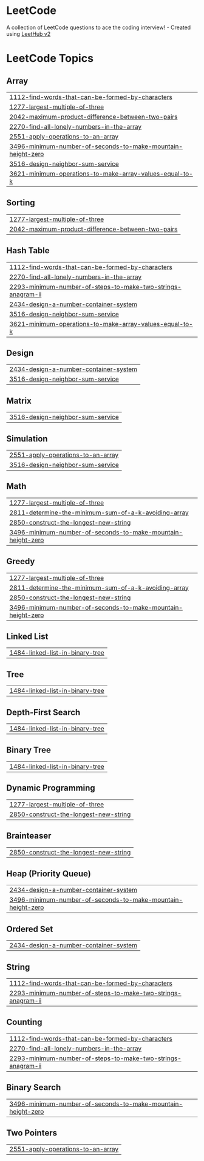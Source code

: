 # LeetCode
A collection of LeetCode questions to ace the coding interview! - Created using [LeetHub v2](https://github.com/arunbhardwaj/LeetHub-2.0)

<!---LeetCode Topics Start-->
# LeetCode Topics
## Array
|  |
| ------- |
| [1112-find-words-that-can-be-formed-by-characters](https://github.com/mrserko/LeetCode/tree/master/1112-find-words-that-can-be-formed-by-characters) |
| [1277-largest-multiple-of-three](https://github.com/mrserko/LeetCode/tree/master/1277-largest-multiple-of-three) |
| [2042-maximum-product-difference-between-two-pairs](https://github.com/mrserko/LeetCode/tree/master/2042-maximum-product-difference-between-two-pairs) |
| [2270-find-all-lonely-numbers-in-the-array](https://github.com/mrserko/LeetCode/tree/master/2270-find-all-lonely-numbers-in-the-array) |
| [2551-apply-operations-to-an-array](https://github.com/mrserko/LeetCode/tree/master/2551-apply-operations-to-an-array) |
| [3496-minimum-number-of-seconds-to-make-mountain-height-zero](https://github.com/mrserko/LeetCode/tree/master/3496-minimum-number-of-seconds-to-make-mountain-height-zero) |
| [3516-design-neighbor-sum-service](https://github.com/mrserko/LeetCode/tree/master/3516-design-neighbor-sum-service) |
| [3621-minimum-operations-to-make-array-values-equal-to-k](https://github.com/mrserko/LeetCode/tree/master/3621-minimum-operations-to-make-array-values-equal-to-k) |
## Sorting
|  |
| ------- |
| [1277-largest-multiple-of-three](https://github.com/mrserko/LeetCode/tree/master/1277-largest-multiple-of-three) |
| [2042-maximum-product-difference-between-two-pairs](https://github.com/mrserko/LeetCode/tree/master/2042-maximum-product-difference-between-two-pairs) |
## Hash Table
|  |
| ------- |
| [1112-find-words-that-can-be-formed-by-characters](https://github.com/mrserko/LeetCode/tree/master/1112-find-words-that-can-be-formed-by-characters) |
| [2270-find-all-lonely-numbers-in-the-array](https://github.com/mrserko/LeetCode/tree/master/2270-find-all-lonely-numbers-in-the-array) |
| [2293-minimum-number-of-steps-to-make-two-strings-anagram-ii](https://github.com/mrserko/LeetCode/tree/master/2293-minimum-number-of-steps-to-make-two-strings-anagram-ii) |
| [2434-design-a-number-container-system](https://github.com/mrserko/LeetCode/tree/master/2434-design-a-number-container-system) |
| [3516-design-neighbor-sum-service](https://github.com/mrserko/LeetCode/tree/master/3516-design-neighbor-sum-service) |
| [3621-minimum-operations-to-make-array-values-equal-to-k](https://github.com/mrserko/LeetCode/tree/master/3621-minimum-operations-to-make-array-values-equal-to-k) |
## Design
|  |
| ------- |
| [2434-design-a-number-container-system](https://github.com/mrserko/LeetCode/tree/master/2434-design-a-number-container-system) |
| [3516-design-neighbor-sum-service](https://github.com/mrserko/LeetCode/tree/master/3516-design-neighbor-sum-service) |
## Matrix
|  |
| ------- |
| [3516-design-neighbor-sum-service](https://github.com/mrserko/LeetCode/tree/master/3516-design-neighbor-sum-service) |
## Simulation
|  |
| ------- |
| [2551-apply-operations-to-an-array](https://github.com/mrserko/LeetCode/tree/master/2551-apply-operations-to-an-array) |
| [3516-design-neighbor-sum-service](https://github.com/mrserko/LeetCode/tree/master/3516-design-neighbor-sum-service) |
## Math
|  |
| ------- |
| [1277-largest-multiple-of-three](https://github.com/mrserko/LeetCode/tree/master/1277-largest-multiple-of-three) |
| [2811-determine-the-minimum-sum-of-a-k-avoiding-array](https://github.com/mrserko/LeetCode/tree/master/2811-determine-the-minimum-sum-of-a-k-avoiding-array) |
| [2850-construct-the-longest-new-string](https://github.com/mrserko/LeetCode/tree/master/2850-construct-the-longest-new-string) |
| [3496-minimum-number-of-seconds-to-make-mountain-height-zero](https://github.com/mrserko/LeetCode/tree/master/3496-minimum-number-of-seconds-to-make-mountain-height-zero) |
## Greedy
|  |
| ------- |
| [1277-largest-multiple-of-three](https://github.com/mrserko/LeetCode/tree/master/1277-largest-multiple-of-three) |
| [2811-determine-the-minimum-sum-of-a-k-avoiding-array](https://github.com/mrserko/LeetCode/tree/master/2811-determine-the-minimum-sum-of-a-k-avoiding-array) |
| [2850-construct-the-longest-new-string](https://github.com/mrserko/LeetCode/tree/master/2850-construct-the-longest-new-string) |
| [3496-minimum-number-of-seconds-to-make-mountain-height-zero](https://github.com/mrserko/LeetCode/tree/master/3496-minimum-number-of-seconds-to-make-mountain-height-zero) |
## Linked List
|  |
| ------- |
| [1484-linked-list-in-binary-tree](https://github.com/mrserko/LeetCode/tree/master/1484-linked-list-in-binary-tree) |
## Tree
|  |
| ------- |
| [1484-linked-list-in-binary-tree](https://github.com/mrserko/LeetCode/tree/master/1484-linked-list-in-binary-tree) |
## Depth-First Search
|  |
| ------- |
| [1484-linked-list-in-binary-tree](https://github.com/mrserko/LeetCode/tree/master/1484-linked-list-in-binary-tree) |
## Binary Tree
|  |
| ------- |
| [1484-linked-list-in-binary-tree](https://github.com/mrserko/LeetCode/tree/master/1484-linked-list-in-binary-tree) |
## Dynamic Programming
|  |
| ------- |
| [1277-largest-multiple-of-three](https://github.com/mrserko/LeetCode/tree/master/1277-largest-multiple-of-three) |
| [2850-construct-the-longest-new-string](https://github.com/mrserko/LeetCode/tree/master/2850-construct-the-longest-new-string) |
## Brainteaser
|  |
| ------- |
| [2850-construct-the-longest-new-string](https://github.com/mrserko/LeetCode/tree/master/2850-construct-the-longest-new-string) |
## Heap (Priority Queue)
|  |
| ------- |
| [2434-design-a-number-container-system](https://github.com/mrserko/LeetCode/tree/master/2434-design-a-number-container-system) |
| [3496-minimum-number-of-seconds-to-make-mountain-height-zero](https://github.com/mrserko/LeetCode/tree/master/3496-minimum-number-of-seconds-to-make-mountain-height-zero) |
## Ordered Set
|  |
| ------- |
| [2434-design-a-number-container-system](https://github.com/mrserko/LeetCode/tree/master/2434-design-a-number-container-system) |
## String
|  |
| ------- |
| [1112-find-words-that-can-be-formed-by-characters](https://github.com/mrserko/LeetCode/tree/master/1112-find-words-that-can-be-formed-by-characters) |
| [2293-minimum-number-of-steps-to-make-two-strings-anagram-ii](https://github.com/mrserko/LeetCode/tree/master/2293-minimum-number-of-steps-to-make-two-strings-anagram-ii) |
## Counting
|  |
| ------- |
| [1112-find-words-that-can-be-formed-by-characters](https://github.com/mrserko/LeetCode/tree/master/1112-find-words-that-can-be-formed-by-characters) |
| [2270-find-all-lonely-numbers-in-the-array](https://github.com/mrserko/LeetCode/tree/master/2270-find-all-lonely-numbers-in-the-array) |
| [2293-minimum-number-of-steps-to-make-two-strings-anagram-ii](https://github.com/mrserko/LeetCode/tree/master/2293-minimum-number-of-steps-to-make-two-strings-anagram-ii) |
## Binary Search
|  |
| ------- |
| [3496-minimum-number-of-seconds-to-make-mountain-height-zero](https://github.com/mrserko/LeetCode/tree/master/3496-minimum-number-of-seconds-to-make-mountain-height-zero) |
## Two Pointers
|  |
| ------- |
| [2551-apply-operations-to-an-array](https://github.com/mrserko/LeetCode/tree/master/2551-apply-operations-to-an-array) |
<!---LeetCode Topics End-->